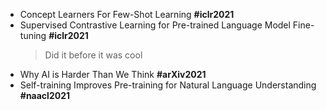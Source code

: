 * Concept Learners For Few-Shot Learning **#iclr2021**
* Supervised Contrastive Learning for Pre-trained Language Model Fine-tuning **#iclr2021**
	> Did it before it was cool
* Why AI is Harder Than We Think **#arXiv2021**
* Self-training Improves Pre-training for Natural Language Understanding **#naacl2021**